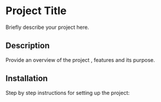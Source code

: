 # Project Title
Briefly describe your project here.

## Description
Provide an overview of the project , features and its purpose.

## Installation
Step by step instructions for setting up the project: